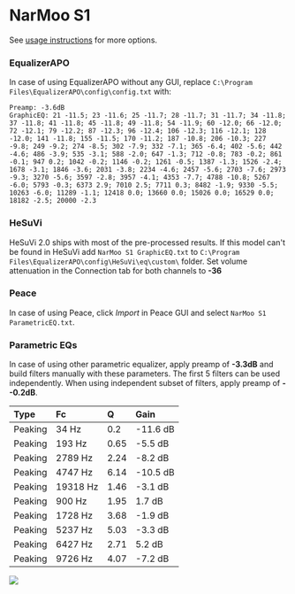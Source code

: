 # NarMoo S1
See [usage instructions](https://github.com/jaakkopasanen/AutoEq#usage) for more options.

### EqualizerAPO
In case of using EqualizerAPO without any GUI, replace `C:\Program Files\EqualizerAPO\config\config.txt`
with:
```
Preamp: -3.6dB
GraphicEQ: 21 -11.5; 23 -11.6; 25 -11.7; 28 -11.7; 31 -11.7; 34 -11.8; 37 -11.8; 41 -11.8; 45 -11.8; 49 -11.8; 54 -11.9; 60 -12.0; 66 -12.0; 72 -12.1; 79 -12.2; 87 -12.3; 96 -12.4; 106 -12.3; 116 -12.1; 128 -12.0; 141 -11.8; 155 -11.5; 170 -11.2; 187 -10.8; 206 -10.3; 227 -9.8; 249 -9.2; 274 -8.5; 302 -7.9; 332 -7.1; 365 -6.4; 402 -5.6; 442 -4.6; 486 -3.9; 535 -3.1; 588 -2.0; 647 -1.3; 712 -0.8; 783 -0.2; 861 -0.1; 947 0.2; 1042 -0.2; 1146 -0.2; 1261 -0.5; 1387 -1.3; 1526 -2.4; 1678 -3.1; 1846 -3.6; 2031 -3.8; 2234 -4.6; 2457 -5.6; 2703 -7.6; 2973 -9.3; 3270 -5.6; 3597 -2.8; 3957 -4.1; 4353 -7.7; 4788 -10.8; 5267 -6.0; 5793 -0.3; 6373 2.9; 7010 2.5; 7711 0.3; 8482 -1.9; 9330 -5.5; 10263 -6.0; 11289 -1.1; 12418 0.0; 13660 0.0; 15026 0.0; 16529 0.0; 18182 -2.5; 20000 -2.3
```

### HeSuVi
HeSuVi 2.0 ships with most of the pre-processed results. If this model can't be found in HeSuVi add
`NarMoo S1 GraphicEQ.txt` to `C:\Program Files\EqualizerAPO\config\HeSuVi\eq\custom\` folder.
Set volume attenuation in the Connection tab for both channels to **-36**

### Peace
In case of using Peace, click *Import* in Peace GUI and select `NarMoo S1 ParametricEQ.txt`.

### Parametric EQs
In case of using other parametric equalizer, apply preamp of **-3.3dB** and build filters manually
with these parameters. The first 5 filters can be used independently.
When using independent subset of filters, apply preamp of **--0.2dB**.

| Type    | Fc       |    Q | Gain     |
|:--------|:---------|:-----|:---------|
| Peaking | 34 Hz    | 0.2  | -11.6 dB |
| Peaking | 193 Hz   | 0.65 | -5.5 dB  |
| Peaking | 2789 Hz  | 2.24 | -8.2 dB  |
| Peaking | 4747 Hz  | 6.14 | -10.5 dB |
| Peaking | 19318 Hz | 1.46 | -3.1 dB  |
| Peaking | 900 Hz   | 1.95 | 1.7 dB   |
| Peaking | 1728 Hz  | 3.68 | -1.9 dB  |
| Peaking | 5237 Hz  | 5.03 | -3.3 dB  |
| Peaking | 6427 Hz  | 2.71 | 5.2 dB   |
| Peaking | 9726 Hz  | 4.07 | -7.2 dB  |

![](https://raw.githubusercontent.com/jaakkopasanen/AutoEq/master/results/innerfidelity/sbaf-serious/NarMoo%20S1/NarMoo%20S1.png)